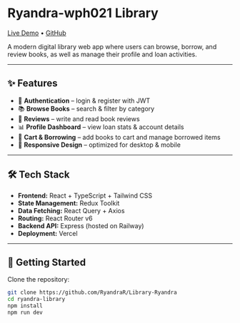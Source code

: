# Ryandra-wph021 Library

[Live Demo](library-ryandra-wph021.vercel.app) • [GitHub](https://github.com/RyandraR/Library-Ryandra)

A modern digital library web app where users can browse, borrow, and review books, as well as manage their profile and loan activities.

---

## ✨ Features

- 🔐 **Authentication** – login & register with JWT
- 📚 **Browse Books** – search & filter by category
- 📝 **Reviews** – write and read book reviews
- 📊 **Profile Dashboard** – view loan stats & account details
- 🛒 **Cart & Borrowing** – add books to cart and manage borrowed items
- 📱 **Responsive Design** – optimized for desktop & mobile

---

## 🛠️ Tech Stack

- **Frontend:** React + TypeScript + Tailwind CSS
- **State Management:** Redux Toolkit
- **Data Fetching:** React Query + Axios
- **Routing:** React Router v6
- **Backend API:** Express (hosted on Railway)
- **Deployment:** Vercel

---

## 🚀 Getting Started

Clone the repository:

```bash
git clone https://github.com/RyandraR/Library-Ryandra
cd ryandra-library
npm install
npm run dev
```

